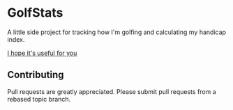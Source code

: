 GolfStats
=========

A little side project for tracking how I'm golfing and calculating my
handicap index.

[I hope it's useful for you](http://www.golf-stats.net)

Contributing
------------

Pull requests are greatly appreciated. Please submit pull requests from
a rebased topic branch.
